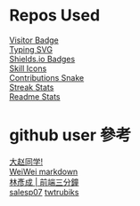 # Repos Used

[Visitor Badge](https://github.com/hehuapei/visitor-badge)\
[Typing SVG](https://github.com/DenverCoder1/readme-typing-svg)\
[Shields.io Badges](https://github.com/alexandresanlim/Badges4-README.md-Profile)\
[Skill Icons](https://github.com/tandpfun/skill-icons)\
[Contributions Snake](https://github.com/Platane/snk)\
[Streak Stats](https://github.com/DenverCoder1/github-readme-streak-stats)\
[Readme Stats](https://github.com/anuraghazra/github-readme-stats)

# github user 參考

[大赵同学!](https://github.com/webyang-male)  
[WeiWei markdown](https://github.com/WeiYun0912/WeiYun0912/blob/main/README.md?plain=1)  
[林彥成 | 前端三分鐘](https://github.com/LinYenCheng/LinYenCheng)  
[salesp07](https://github.com/salesp07/salesp07/tree/main)
[twtrubiks](https://github.com/twtrubiks)